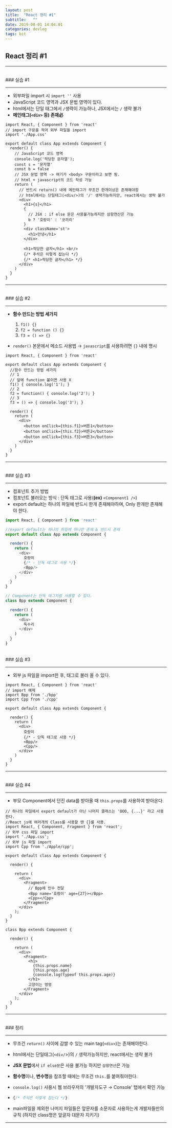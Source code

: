 ```yaml
---
layout: post
title:  "React 정리 #1"
subtitle:   ""
date: 2019-08-01 14:04:01
categories: devlog
tags: bit
---
```


## React 정리 #1

---

<br/>
### 실습 #1

---

- 외부파일 import 시 `import ''` 사용
- JavaScript 코드 영역과 JSX 문법 영역이 있다.
- html에서는 단일 태그에서 `/`생략이 가능하나, JSX에서는  `/` 생략 불가
- **메인태그(`<div>` 등) 존재必**

```JSX
import React, { Component } from 'react'
// import 구문을 적어 외부 파일을 import
import './App.css'

export default class App extends Component {
  render() {
    // JavaScript 코드 영역
    console.log('적당한 문자열');
    const s = '문자열'
    const b = false
    // JSX 문법 영역 -> 여기가 <body> 구문이라고 보면 됨.
    // html + javascript의 코드 작성 가능
    return (
      // 반드시 return() 내에 메인태그가 무조건 한개이상은 존재해야함
      // html에서는 단일태그(<div/>)의 '/' 생략가능하지만, react에서는 생략 불가
      <div>
        <h1>{s}</h1>
        {
          // JSX : if else 문은 사용불가능하지만 삼항연산은 가능
          b ? '호랑이' : '코끼리'
        }
        <div className='st'>
          <h1>안녕</h1>
        </div>

        <h1>적당한 글자</h1> <br/>
        {/* 주석은 이렇게 잡는다 */}
        {/* <h1>적당한 글자</h1> */}
      </div>
    )
  }
}
```

---

<br/>
### 실습 #2

---

- **함수 만드는 방법 세가지**
  1. `f1() {}`
  2. `f2 = function () {}`
  3. `f3 = () => {}`

- `render()` 본문에서 메소드 사용법
  → `javascript`를 사용하려면 `{}` 내에 명시  

```JSX
import React, { Component } from 'react'

export default class App extends Component {
  //함수 만드는 방법 세가지
  // 1
  // 앞에 function 붙이면 사용 X
  f1() { console.log('1'); }
  // 2
  f2 = function() { console.log('2'); }
  // 3
  f3 = () => { console.log('3'); }

  render() {
    return (
      <div>
        <button onClick={this.f1}>버튼1</button>
        <button onClick={this.f2}>버튼2</button>
        <button onClick={this.f3}>버튼3</button>
      </div>
    )
  }
}

```

---

<br/>
### 실습 #3

---

- 컴포넌트 추가 방법
- 컴포넌트 불러오는 방식 : 단독 태그로 사용(**(ex)** `<Component1 />`)
- export default는 하나의 파일에 반드시 한개 존재해야하며, Only 한개만 존재해야 한다.

```javascript
import React, { Component } from 'react'

//export default는 하나의 파일에 하나만 존재 & 반드시 존재
export default class App extends Component {

  render() {
    return (
      <div>
        호랑이
        {/* - 단독 태그로 사용 */}
        <Bpp/>
      </div>
    )
  }
}

// Component는 단독 태그처럼 사용할 수 있다.
class Bpp extends Component {

  render() {
    return (
      <div>
        독수리
      </div>
    )
  }
}
```

<br/>
### 실습 #3

---

- 외부 js 파일을 import한 후, 태그로 불러 올 수 있다.

```JSX
import React, { Component } from 'react'
// import 예제
import Bpp from './bpp'
import Cpp from './cpp'

export default class App extends Component {

  render() {
    return (
      <div>
        호랑이
        {/* - 단독 태그로 사용 */}
        <Bpp/>
        <Cpp/>
      </div>
    )
  }
}
```

---

<br/>
### 실습 #4

---

- 부모 Component에서 던진 data를 받아올 때 `this.props`를 사용하여 받아온다.

```JSX
// 하나의 파일에서 export default가 아닌 나머지 클래스는 'OOO, {...}' 라고 사용한다.
//React js에 여러개의 Class를 사용할 땐 {}를 사용.
import React, { Component, Fragment } from 'react';
// 외부 css 파일 import
import './App.css';
// 외부 js 파일 import
import Cpp from './Apple/cpp';

export default class App extends Component {

  render() {
    
    return (
      <div>
        <Fragment>
          // Bpp에 인수 전달
          <Bpp name='호랑이' age={27}></Bpp>
          <Cpp></Cpp>
        </Fragment>
      </div>
    );
  }
}

class Bpp extends Component {

  render() {

    return (
      <div>
        <Fragment>
          <h1>
            {this.props.name}
            {this.props.age}
            {console.log(typeof this.props.age)}
          </h1>
          고양이는 멍멍
        </Fragment>
      </div>
    );
  }
}
```

---

<br/>
### 정리

---

- 무조건 `return()` 사이에 감쌀 수 있는 main tag(`<div>`)는 존재해야한다.

- html에서는 단일태그(`<div/`>)의 `/` 생략가능하지만, react에서는 생략 불가

- **JSX 문법**에서 `if else문`은 사용 불가능 하지만 `삼항연산`은 가능

- **함수명**이나, **변수명**을 참조할 때에는 무조건 `this.`를 붙여줘야한다.

- `console.log()` 사용시 웹 브라우저의 '개발자도구 → Console' 탭에서 확인 가능

- ```javascript
  {/* 주석은 이렇게 잡는다 */}
  ```
- main파일을 제외한 나머지 파일들은 앞문자를 소문자로 사용하는게 개발자들만의 규칙
  (하지만 class명은 앞글자 대문자 지키기)

---